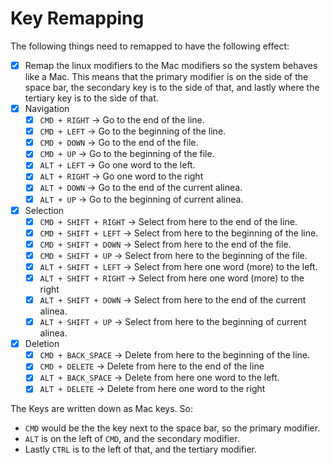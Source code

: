 # Key Remapping
The following things need to remapped to have the following effect:
- [x] Remap the linux modifiers to the Mac modifiers so the system behaves like a Mac. This means that the primary modifier is on the side of the space bar, the secondary key is to the side of that, and lastly where the tertiary key is to the side of that.
- [x] Navigation
  - [x] `CMD + RIGHT` $\rightarrow$ Go to the end of the line.
  - [x] `CMD + LEFT` $\rightarrow$ Go to the beginning of the line.
  - [x] `CMD + DOWN` $\rightarrow$ Go to the end of the file.
  - [x] `CMD + UP` $\rightarrow$ Go to the beginning of the file.
  - [x] `ALT + LEFT` $\rightarrow$ Go one word to the left.
  - [x] `ALT + RIGHT` $\rightarrow$ Go one word to the right
  - [x] `ALT + DOWN` $\rightarrow$ Go to the end of the current alinea.
  - [x] `ALT + UP` $\rightarrow$ Go to the beginning of current alinea.
- [x] Selection
  - [x] `CMD + SHIFT + RIGHT` $\rightarrow$ Select from here to the end of the line.
  - [x] `CMD + SHIFT + LEFT` $\rightarrow$ Select from here to the beginning of the line.
  - [x] `CMD + SHIFT + DOWN` $\rightarrow$ Select from here to the end of the file.
  - [x] `CMD + SHIFT + UP` $\rightarrow$ Select from here to the beginning of the file.
  - [x] `ALT + SHIFT + LEFT` $\rightarrow$ Select from here one word (more) to the left.
  - [x] `ALT + SHIFT + RIGHT` $\rightarrow$ Select from here one word (more) to the right
  - [x] `ALT + SHIFT + DOWN` $\rightarrow$ Select from here to the end of the current alinea.
  - [x] `ALT + SHIFT + UP` $\rightarrow$ Select from here to the beginning of current alinea.
- [x] Deletion
  - [x] `CMD + BACK_SPACE` $\rightarrow$ Delete from here to the beginning of the line.
  - [x] `CMD + DELETE` $\rightarrow$ Delete from here to the end of the line
  - [x] `ALT + BACK_SPACE` $\rightarrow$ Delete from here one word to the left.
  - [x] `ALT + DELETE` $\rightarrow$ Delete from here one word to the right

The Keys are written down as Mac keys. So:
- `CMD` would be the the key next to the space bar, so the primary modifier.
- `ALT` is on the left of `CMD`, and the secondary modifier.
- Lastly `CTRL` is to the left of that, and the tertiary modifier.

